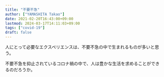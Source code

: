 ```yaml
---
title: "不要不急"
author: ["YAMASHITA Takao"]
date: 2021-02-20T16:43:00+09:00
lastmod: 2024-03-17T14:11:03+09:00
tags: ["covid-19"]
draft: false
---
```


人にとって必要なエクスペリエンスは、不要不急の中で生まれるものが多いと思う。

不要不急を抑止されているコロナ禍の中で、人は豊かな生活を求めることができるのだろうか。
